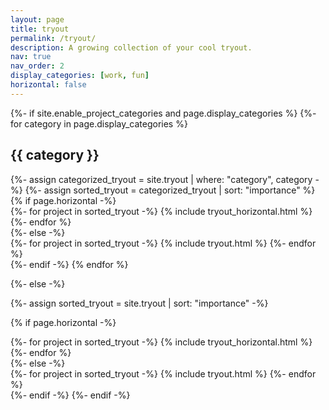 ```yaml
---
layout: page
title: tryout
permalink: /tryout/
description: A growing collection of your cool tryout.
nav: true
nav_order: 2
display_categories: [work, fun]
horizontal: false
---
```


<!-- pages/tryout.md -->
<div class="tryout">
{%- if site.enable_project_categories and page.display_categories %}
  <!-- Display categorized tryout -->
  {%- for category in page.display_categories %}
  <h2 class="category">{{ category }}</h2>
  {%- assign categorized_tryout = site.tryout | where: "category", category -%}
  {%- assign sorted_tryout = categorized_tryout | sort: "importance" %}
  <!-- Generate cards for each project -->
  {% if page.horizontal -%}
  <div class="container">
    <div class="row row-cols-2">
    {%- for project in sorted_tryout -%}
      {% include tryout_horizontal.html %}
    {%- endfor %}
    </div>
  </div>
  {%- else -%}
  <div class="grid">
    {%- for project in sorted_tryout -%}
      {% include tryout.html %}
    {%- endfor %}
  </div>
  {%- endif -%}
  {% endfor %}

{%- else -%}
<!-- Display tryout without categories -->
  {%- assign sorted_tryout = site.tryout | sort: "importance" -%}
  <!-- Generate cards for each project -->
  {% if page.horizontal -%}
  <div class="container">
    <div class="row row-cols-2">
    {%- for project in sorted_tryout -%}
      {% include tryout_horizontal.html %}
    {%- endfor %}
    </div>
  </div>
  {%- else -%}
  <div class="grid">
    {%- for project in sorted_tryout -%}
      {% include tryout.html %}
    {%- endfor %}
  </div>
  {%- endif -%}
{%- endif -%}
</div>